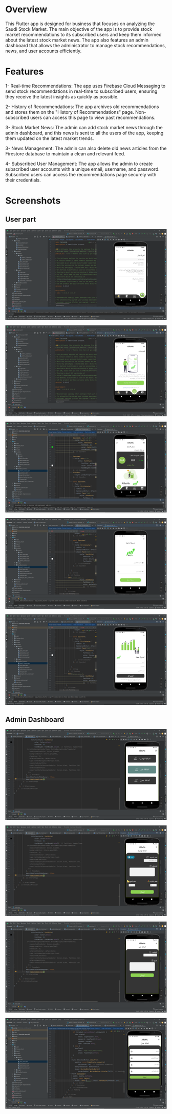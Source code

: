 # Overview

This Flutter app is designed for business that focuses on analyzing the Saudi Stock Market. The main objective of the app is to provide stock market recommendations to its subscribed users and keep them informed about the latest stock market news. The app also features an admin dashboard that allows the administrator to manage stock recommendations, news, and user accounts efficiently.

# Features
1- Real-time Recommendations: The app uses Firebase Cloud Messaging to send stock recommendations in real-time to subscribed users, ensuring they receive the latest insights as quickly as possible.

2- History of Recommendations: The app archives old recommendations and stores them on the "History of Recommendations" page. Non-subscribed users can access this page to view past recommendations.

3- Stock Market News: The admin can add stock market news through the admin dashboard, and this news is sent to all the users of the app, keeping them updated on the latest market trends.

3- News Management: The admin can also delete old news articles from the Firestore database to maintain a clean and relevant feed.

4- Subscribed User Management: The app allows the admin to create subscribed user accounts with a unique email, username, and password. Subscribed users can access the recommendations page securely with their credentials.

# Screenshots

## User part

![My Picture](https://github.com/ahmedaadel/stock-market-app/blob/master/Screen%20shots/1.png)

![My Picture](https://github.com/ahmedaadel/stock-market-app/blob/master/Screen%20shots/2.png)

![My Picture](https://github.com/ahmedaadel/stock-market-app/blob/master/Screen%20shots/3.png)

![My Picture](https://github.com/ahmedaadel/stock-market-app/blob/master/Screen%20shots/4.png)

![My Picture](https://github.com/ahmedaadel/stock-market-app/blob/master/Screen%20shots/5.png)

## Admin Dashboard

![My Picture](https://github.com/ahmedaadel/stock-market-app/blob/master/Screen%20shots/6.png)

![My Picture](https://github.com/ahmedaadel/stock-market-app/blob/master/Screen%20shots/7.png)

![My Picture](https://github.com/ahmedaadel/stock-market-app/blob/master/Screen%20shots/8.png)

![My Picture](https://github.com/ahmedaadel/stock-market-app/blob/master/Screen%20shots/9.png)





